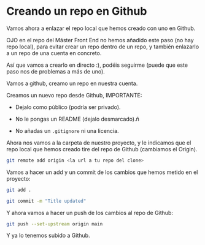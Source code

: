 # Creando un repo en Github

Vamos ahora a enlazar el repo local que hemos creado con uno en Github.

OJO en el repo del Máster Front End no hemos añadido este paso (no hay repo local), para evitar crear un repo dentro de un repo, y también enlazarlo a un repo de una cuenta en concreto.

Así que vamos a crearlo en directo :), podéis seguirme (puede que este paso nos de problemas a más de uno).

Vamos a github, creamo un repo en nuestra cuenta.

Creamos un nuevo repo desde Github, IMPORTANTE:
  - Dejalo como público (podría ser privado).

  - No le pongas un README (dejalo desmarcado).ñ

  - No añadas un `.gitignore` ni una licencia.

  Ahora nos vamos a la carpeta de nuestro proyecto, y le indicamos que el repo local que hemos creado tire del repo de Github (cambiamos el Origin).

```bash
git remote add origin <la url a tu repo del clone>
```

Vamos a hacer un add y un commit de los cambios que hemos metido en el proyecto:

```bash
git add .
```

```bash
git commit -m "Title updated"
```

Y ahora vamos a hacer un push de los cambios al repo de Github:

```bash
git push --set-upstream origin main
```

Y ya lo tenemos subido a Github.